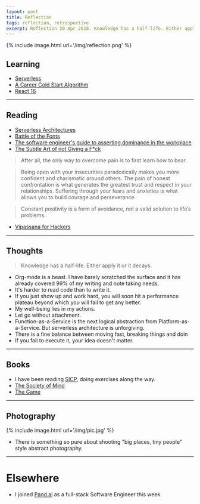 ```yaml
---
layout: post
title: Reflection
tags: reflection, retrospective
excerpt: Reflection 20 Apr 2018. Knowledge has a half-life. Either applies it or it decays. 
---
```


{% include image.html url='/img/reflection.png' %}

## Learning
- [Serverless](https://serverless.com/ "Serverless") 
- [A Career Cold Start Algorithm](http://boz.com/articles/career-cold-start.html "A Career Cold Start Algorithm")
- [React 16](https://code.facebook.com/posts/1716776591680069/react-16-a-look-inside-an-api-compatible-rewrite-of-our-frontend-ui-library/ "React 16")  

-------------------------------------------------------------------------------
## Reading
- [Serverless Architectures](https://martinfowler.com/articles/serverless.html "Serverless Architectures")
- [Battle of the Fonts](https://frontiermyanmar.net/en/features/battle-of-the-fonts "Battle of the Fonts")
- [The software engineer's guide to asserting dominance in the workplace](https://medium.com/feature-creep/the-software-engineer-s-guide-to-asserting-office-dominance-ddea7b598df7 "The software engineer's guide to asserting dominance in the workplace") 
- [The Subtle Art of not Giving a F\*ck](https://www.goodreads.com/book/show/29965800-the-subtle-art-of-not-giving-a-f-ck "The Subtle Art of not Giving a F*ck")  

> After all, the only way to overcome pain is to first learn how to bear.

> Being open with your insecurities paradoxically makes you more confident and charismatic around others. The pain of honest confrontation is what generates the greatest trust and respect in your relationships. Suffering through your fears and anxieties is what allows you to build courage and perseverance.

> Constant positivity is a form of avoidance, not a valid solution to life’s problems.

- [Vipassana for Hackers](https://github.com/deobald/vipassana-for-hackers/blob/master/vipassana-for-hackers.pdf "Vipassana for Hackers")

-------------------------------------------------------------------------------
## Thoughts


> Knowledge has a half-life. Either apply it or it decays.

- Org-mode is a beast. I have barely scratched the surface and it has already covered 99% of my writing and note taking needs.
- It's harder to read code than to write it.
- If you just show up and work hard, you will soon hit a performance plateau beyond which you will fail to get any better.
- My well-being lies in my actions.
- Let go without attachment.
- Function-as-a-Service is the next logical abstraction from Platform-as-a-Service. But serverless architecture is unforgiving.
- There is a fine balance between moving fast, breaking things and doin
- If you fail to execute it, your idea doesn't matter.

-------------------------------------------------------------------------------

## Books
- I have been reading [SICP](https://www.goodreads.com/book/show/43713.Structure_and_Interpretation_of_Computer_Programs), doing exercises along the way.
- [The Society of Mind](https://www.goodreads.com/book/show/326790.The_Society_of_Mind "The Society of Mind") 
- [The Game](https://www.goodreads.com/book/show/18652727-the-game "The Game")  

-------------------------------------------------------------------------------

## Photography
{% include image.html url='/img/pic.jpg' %}
- There is something so pure about shooting "big places, tiny people" style abstract photography.

-------------------------------------------------------------------------------

# Elsewhere
- I joined [Pand.ai](https://pand.ai) as a full-stack Software Engineer this week.
